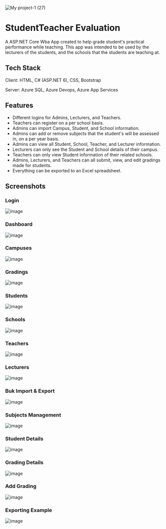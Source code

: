 ![My project-1 (27)](https://user-images.githubusercontent.com/80828952/216526340-dd6228ea-cc83-4209-8514-e48707e96e8e.png)


# StudentTeacher Evaluation
A ASP.NET Core Wba App created to help grade student's practical performance while teaching.
This app was intended to be used by the lecturers of the students, and the schools that the students are teaching at.

## Tech Stack

Client: HTML, C# (ASP.NET 6), CSS, Bootstrap

Server: Azure SQL, Azure Devops, Azure App Services
 
## Features
- Different logins for Admins, Lecturers, and Teachers.
- Teachers can register on a per school basis.
- Admins can import Campus, Student, and School information.
- Admins can add or remove subjects that the student's will be assessed in, on a per year basis.
- Admins can view all Student, School, Teacher, and Lecturer information.
- Lecturers can only see the Student and School details of their campus.
- Teachers can only view Student information of their related schools.
- Admins, Lecturers, and Teachers can all submit, view, and edit gradings made for students.
- Everything can be exported to an Excel spreadsheet.

## Screenshots

### Login
![image](https://user-images.githubusercontent.com/80828952/216531392-a6747803-4d61-4407-b096-5dc5c6309cf6.png)

### Dashboard
![image](https://user-images.githubusercontent.com/80828952/216531410-4384d9d9-659b-411b-8b81-f4a8a689c69a.png)

### Campuses
![image](https://user-images.githubusercontent.com/80828952/216531457-4ad4afe7-4fa2-4605-9c1a-b78091b6bc4e.png)

### Gradings
![image](https://user-images.githubusercontent.com/80828952/216531485-dafe8476-ac3d-43fd-b83c-53d9aa552057.png)

### Students
![image](https://user-images.githubusercontent.com/80828952/216531508-481dae80-29a5-456f-9868-5f9cd91b074b.png)

### Schools
![image](https://user-images.githubusercontent.com/80828952/216531539-7794f4c7-c113-447d-ba97-cdd89a8401a8.png)

### Teachers
![image](https://user-images.githubusercontent.com/80828952/216531570-57d97a8d-b021-4cef-8c71-5e65dcf56e0a.png)

### Lecturers
![image](https://user-images.githubusercontent.com/80828952/216531596-84a6d763-1989-4eec-aceb-8ce8c11b9ae2.png)

### Buk Import & Export
![image](https://user-images.githubusercontent.com/80828952/216531643-ca7d1401-5d73-415b-bbda-3b895a248783.png)

### Subjects Management
![image](https://user-images.githubusercontent.com/80828952/216531673-bb8847bb-1c3a-4f34-88d3-043d3702491f.png)

### Student Details
![image](https://user-images.githubusercontent.com/80828952/216531697-225a0d0b-c84a-42dc-afd8-a49f6a4e31bf.png)

### Grading Details
![image](https://user-images.githubusercontent.com/80828952/216531718-743d821d-a427-4a9f-9bfc-7fe4b3bc9925.png)

### Add Grading
![image](https://user-images.githubusercontent.com/80828952/216531749-8efb6ddd-0000-4080-8eab-ffb681f817d9.png)

### Exporting Example
![image](https://user-images.githubusercontent.com/80828952/216531776-13ac4e58-219d-4850-af88-f3a9c2756b7c.png)
